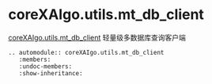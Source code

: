 # coreXAIgo.utils.mt_db_client

[coreXAIgo.utils.mt_db_client]() 轻量级多数据库查询客户端

```{eval-rst}
.. automodule:: coreXAIgo.utils.mt_db_client
   :members:
   :undoc-members:
   :show-inheritance:
```
